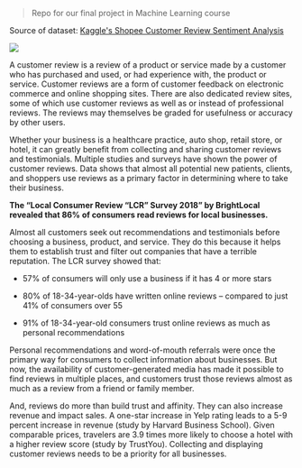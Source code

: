 > Repo for our final project in Machine Learning course

Source of dataset: [Kaggle's Shopee Customer Review Sentiment Analysis](https://www.kaggle.com/davydev/shopee-customer-review-sentiment-analysis)

![](http://unblast.com/wp-content/uploads/2020/10/Feedback-Vector-Illustration.jpg)

A customer review is a review of a product or service made by a customer who has purchased and used, or had experience with, the product or service. Customer reviews are a form of customer feedback on electronic commerce and online shopping sites. There are also dedicated review sites, some of which use customer reviews as well as or instead of professional reviews. The reviews may themselves be graded for usefulness or accuracy by other users.

Whether your business is a healthcare practice, auto shop, retail store, or hotel, it can greatly benefit from collecting and sharing customer reviews and testimonials. Multiple studies and surveys have shown the power of customer reviews. Data shows that almost all potential new patients, clients, and shoppers use reviews as a primary factor in determining where to take their business.

<b> The “Local Consumer Review “LCR” Survey 2018” by BrightLocal revealed that 86% of consumers read reviews for local businesses. </b>

Almost all customers seek out recommendations and testimonials before choosing a business, product, and service. They do this because it helps them to establish trust and filter out companies that have a terrible reputation. The LCR survey showed that:

- 57% of consumers will only use a business if it has 4 or more stars

- 80% of 18-34-year-olds have written online reviews – compared to just 41% of consumers over 55

- 91% of 18-34-year-old consumers trust online reviews as much as personal recommendations

Personal recommendations and word-of-mouth referrals were once the primary way for consumers to collect information about businesses. But now, the availability of customer-generated media has made it possible to find reviews in multiple places, and customers trust those reviews almost as much as a review from a friend or family member.

And, reviews do more than build trust and affinity. They can also increase revenue and impact sales. A one-star increase in Yelp rating leads to a 5-9 percent increase in revenue (study by Harvard Business School). Given comparable prices, travelers are 3.9 times more likely to choose a hotel with a higher review score (study by TrustYou). Collecting and displaying customer reviews needs to be a priority for all businesses.
